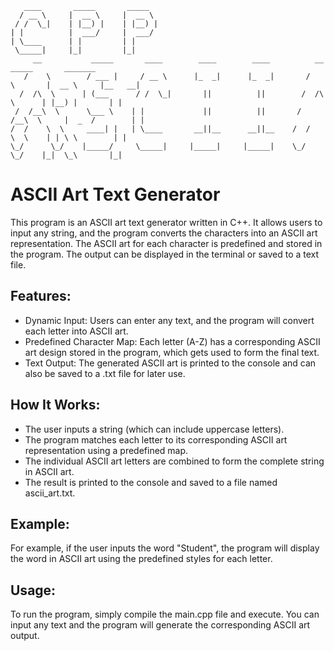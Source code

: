 ```
   ____       _____       _____    
  / __ \     |  __ \     |  __ \ 
 / /  \_|    | |__) |    | |__) |
| |          |  ___/     |  ___/ 
| \____      | |         | |     
 \_____|     |_|         |_|    
     __           _____       ____        ____        ____          __          _____       _______    
   /    \        / ___ |     / __ \      |_  _|      |_  _|       /    \       |  __ \     |__   __|
  /  /\  \      | (___      / /  \_|       ||          ||        /  /\  \      | |__) |       | |      
 /  /__\  \      \___ \    | |             ||          ||       /  /__\  \     |  _  /        | |
/  /    \  \     ____| |   | \____       __||__      __||__    /  /    \  \    | | \ \        | |
\_/      \_/    |_____/     \_____|     |_____|     |_____|    \_/      \_/    |_|  \_\       |_|      
```


# ASCII Art Text Generator

This program is an ASCII art text generator written in C++. It allows users to input any string, and the program converts the characters into an ASCII art representation. The ASCII art for each character is predefined and stored in the program. The output can be displayed in the terminal or saved to a text file.

## Features:

* Dynamic Input: Users can enter any text, and the program will convert each letter into ASCII art.
* Predefined Character Map: Each letter (A-Z) has a corresponding ASCII art design stored in the program, which gets used to form the final text.
* Text Output: The generated ASCII art is printed to the console and can also be saved to a .txt file for later use.

## How It Works:

* The user inputs a string (which can include uppercase letters).
* The program matches each letter to its corresponding ASCII art representation using a predefined map.
* The individual ASCII art letters are combined to form the complete string in ASCII art.
* The result is printed to the console and saved to a file named ascii_art.txt.

## Example:

For example, if the user inputs the word "Student", the program will display the word in ASCII art using the predefined styles for each letter.

## Usage:

To run the program, simply compile the main.cpp file and execute. You can input any text and the program will generate the corresponding ASCII art output.

